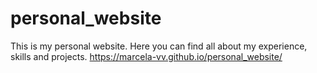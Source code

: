 # personal_website
This is my personal website. Here you can find all about my experience, skills and projects.
https://marcela-vv.github.io/personal_website/
